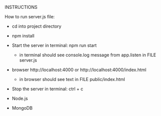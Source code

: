 INSTRUCTIONS

How to run server.js file:
- cd into project directory
- npm install
- Start the server in terminal: npm run start
    - in terminal should see console.log message from app.listen in FILE server.js
- browser http://localhost:4000 or http://localhost:4000/index.html
    - in browser should see text in FILE public/index.html
- Stop the server in terminal: ctrl + c






- Node.js


- MongoDB